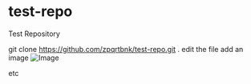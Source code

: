 test-repo
=========

Test Repository

git clone https://github.com/zpqrtbnk/test-repo.git .
edit the file
add an image
![Image](https://github.com/zpqrtbnk/test-repo/wtf.jpg)


etc
